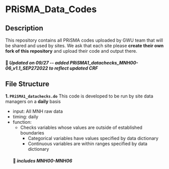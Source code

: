 # PRiSMA_Data_Codes
## Description
This repository contains all PRiSMA codes uploaded by GWU team that will be shared and used by sites. We ask that each site please **create their own fork of this repository** and upload their code and output there. 

#### :pushpin: *Updated on 09/27 -- added PRiSMA1_datachecks_MNH00-06_v1.1_SEP272022 to reflect updated CRF*

## File Structure
**1\. `PRiSMA1_datachecks.do`** This code is developed to be run by site data managers on a **daily** basis
   - input: All MNH raw data
   - timing: daily  
   - function: 
     - Checks variables whose values are outside of established boundaries
       - Categorical variables have values specified by data dictionary
       - Continuous variables are within ranges specified by data dictionary
     #### :pushpin: *includes MNH00-MNH06*
